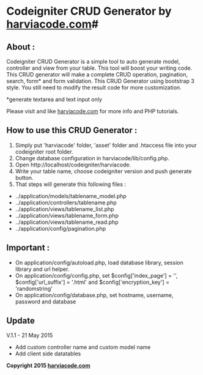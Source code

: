 # Codeigniter CRUD Generator by [harviacode.com](http://harviacode.com)#

## About : ##

Codeigniter CRUD Generator is a simple tool to auto generate model, controller and view from your table. This tool will boost your writing code. This CRUD generator will make a complete CRUD operation, pagination, search, form* and form validation. This CRUD Generator using bootstrap 3 style. You still need to modify the result code for more customization.

*generate textarea and text input only

Please visit and like [harviacode.com](http://harviacode.com) for more info and PHP tutorials.

## How to use this CRUD Generator : ##

1. Simply put 'harviacode' folder, 'asset' folder and .htaccess file into your codeigniter root folder.
2. Change database configuration in harviacode/lib/config.php.
3. Open http://localhost/codeigniter/harviacode.
4. Write your table name, choose codeigniter version and push generate button.
5. That steps will generate this following files :

* ../application/models/tablename_model.php
* ../application/controllers/tablename.php
* ../application/views/tablename_list.php
* ../application/views/tablename_form.php
* ../application/views/tablename_read.php
* ../application/config/pagination.php

## Important : ##

* On application/config/autoload.php, load database library, session library and url helper.
* On application/config/config.php, set $config['index_page'] = '', $config['url_suffix'] = '.html' and $config['encryption_key'] = 'randomstring'
* On application/config/database.php, set hostname, username, password and database

## Update ##
V.1.1 - 21 May 2015
* Add custom controller name and custom model name
* Add client side datatables

**Copyright 2015 [harviacode.com](http://harviacode.com)**